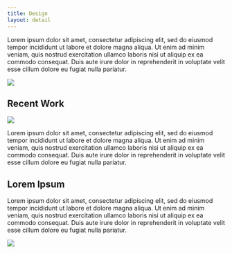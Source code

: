 ```yaml
---
title: Design
layout: detail
---
```


<div class="block">
  <p>Lorem ipsum dolor sit amet, consectetur adipiscing elit, sed do eiusmod tempor incididunt ut labore et dolore magna aliqua. Ut enim ad minim veniam, quis nostrud exercitation ullamco laboris nisi ut aliquip ex ea commodo consequat. Duis aute irure dolor in reprehenderit in voluptate velit esse cillum dolore eu fugiat nulla pariatur.</p>

  <img src="https://images.unsplash.com/photo-1574261403976-d3eb53367a4a?ixlib=rb-1.2.1&ixid=eyJhcHBfaWQiOjEyMDd9&auto=format&fit=crop&w=3099&q=80" class="left">
</div>

<div class="block">

  <h2 class="left">Recent Work</h2>

  <img src="https://images.unsplash.com/photo-1574804226052-d500cee0ffd8?ixlib=rb-1.2.1&ixid=eyJhcHBfaWQiOjEyMDd9&auto=format&fit=crop&w=3068&q=80">

  <p class="left">Lorem ipsum dolor sit amet, consectetur adipiscing elit, sed do eiusmod tempor incididunt ut labore et dolore magna aliqua. Ut enim ad minim veniam, quis nostrud exercitation ullamco laboris nisi ut aliquip ex ea commodo consequat. Duis aute irure dolor in reprehenderit in voluptate velit esse cillum dolore eu fugiat nulla pariatur.</p>
</div>

<div class="block">

  <h2>Lorem Ipsum</h2>

  <p>Lorem ipsum dolor sit amet, consectetur adipiscing elit, sed do eiusmod tempor incididunt ut labore et dolore magna aliqua. Ut enim ad minim veniam, quis nostrud exercitation ullamco laboris nisi ut aliquip ex ea commodo consequat. Duis aute irure dolor in reprehenderit in voluptate velit esse cillum dolore eu fugiat nulla pariatur.</p>

  <img src="https://images.unsplash.com/photo-1573689705431-6a4746f64e04?ixlib=rb-1.2.1&ixid=eyJhcHBfaWQiOjEyMDd9&auto=format&fit=crop&w=3034&q=80" class="left">
</div>
